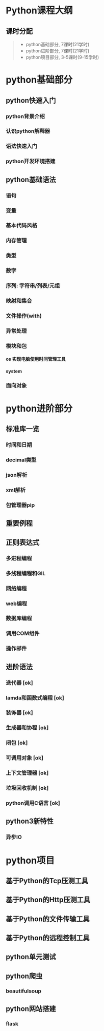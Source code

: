 # Python课程大纲
## 课时分配
>* python基础部分, 7课时(21学时)
>* python进阶部分, 7课时(21学时)
>* python项目部分, 3-5课时(9-15学时)

# python基础部分

## python快速入门
### python背景介绍
### 认识python解释器
### 语法快速入门
### python开发环境搭建

## python基础语法
### 语句
### 变量
### 基本代码风格
### 内存管理
### 类型
### 数字
### 序列: 字符串/列表/元组
### 映射和集合
### 文件操作(with)
### 异常处理
### 模块和包
#### os  实现电脑使用时间管理工具
#### system  
### 面向对象

# python进阶部分

## 标准库一览
### 时间和日期
### decimal类型
### json解析
### xml解析
### 包管理器pip

## 重要例程
## 正则表达式
### 多进程编程
### 多线程编程和GIL
### 网络编程
### web编程
### 数据库编程
### 调用COM组件
### 操作邮件

## 进阶语法
### 迭代器 [ok]
### lamda和函数式编程 [ok]
### 装饰器 [ok]
### 生成器和协程 [ok]
### 闭包 [ok]
### 可调用对象 [ok]
### 上下文管理器 [ok]
### 垃圾回收机制 [ok]
### python调用C语言 [ok]

## python3新特性
### 异步IO

# python项目
## 基于Python的Tcp压测工具

## 基于Python的Http压测工具

## 基于Python的文件传输工具

## 基于Python的远程控制工具

## python单元测试

## python爬虫
### beautifulsoup

## python网站搭建
### flask
